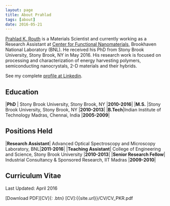 ```yaml
---
layout: page
title: About Prahlad
tags: [about]
date: 2016-05-21
---
```

    


[Prahlad K. Routh](http://www.prahlad.xyz) is a Materials Scientist and currently working as a Research Assistant at [Center for Functional Nanomaterials](http://www.bnl.gov/cfn/), Brookhaven National Laboratory (BNL). He received his PhD from Stony Brook University, Stony Brook, NY in May 2016. His research work is focused on processing and characterization of energy harvesting polymers, semiconducting nanocrystals, 2-D materials and their hybrids.  

See my complete [profile at Linkedin](http://www.linkedin.com/in/prouth).


## Education

|__PhD__ 	 |	Stony Brook University, Stony Brook, NY																				|__2010-2016__|
|__M.S.__  |Stony Brook University, Stony Brook, NY 																			|__2010-2013__|
|__B.Tech__|Indian Institute of Technology Madras, Chennai, India 										|__2005-2009__|

## Positions Held

|__Research Assistant__| Advanced Optical Spectroscopy and Microscopy Laboratory, BNL|__2011-2016__|
|__Teaching Assistant__| College of Engineering and Science, Stony Brook University			|__2010-2013__|
|__Senior Research Fellow__| Industrial Consultancy & Sponsored Research, IIT Madras				|__2009-2010__|

## Curriculum Vitae

Last Updated: April 2016

      
[Download PDF][CV]{: .btn}
[CV]:{{site.url}}/CV/CV_PKR.pdf